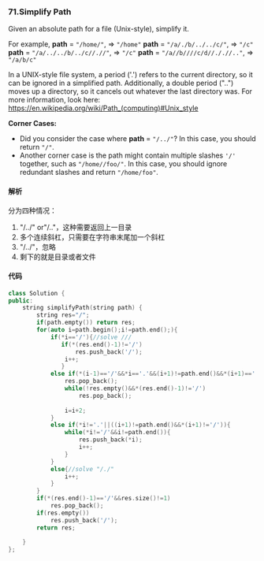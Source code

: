### 71.Simplify Path

Given an absolute path for a file (Unix-style), simplify it. 

For example,
**path** = `"/home/"`, => `"/home"`
**path** = `"/a/./b/../../c/"`, => `"/c"`
**path** = `"/a/../../b/../c//.//"`, => `"/c"`
**path** = `"/a//b////c/d//././/.."`, => `"/a/b/c"`

In a UNIX-style file system, a period ('.') refers to the current directory, so it can be ignored in a simplified path. Additionally, a double period ("..") moves up a directory, so it cancels out whatever the last directory was. For more information, look here: <https://en.wikipedia.org/wiki/Path_(computing)#Unix_style>

**Corner Cases:**

- Did you consider the case where **path** = `"/../"`?
  In this case, you should return `"/"`.
- Another corner case is the path might contain multiple slashes `'/'` together, such as `"/home//foo/"`.
  In this case, you should ignore redundant slashes and return `"/home/foo"`.

#### 解析

分为四种情况：

1. "/../" or"/.."，这种需要返回上一目录
2. 多个连续斜杠，只需要在字符串末尾加一个斜杠
3. "/../"，忽略
4. 剩下的就是目录或者文件

#### 代码

```cpp
class Solution {
public:
    string simplifyPath(string path) {
        string res="/";
        if(path.empty()) return res;
        for(auto i=path.begin();i!=path.end();){
            if(*i=='/'){//solve ///
               if(*(res.end()-1)!='/')
                   res.push_back('/');
                i++;
               }
            else if(*(i-1)=='/'&&*i=='.'&&(i+1)!=path.end()&&*(i+1)=='.'&&((i+2)==path.end()||*(i+2)=='/')){// solve "/../" or"/.."
                res.pop_back();
                while(!res.empty()&&*(res.end()-1)!='/')
                    res.pop_back();
                
                i=i+2;
            }
            else if(*i!='.'||((i+1)!=path.end()&&*(i+1)!='/')){
                while(*i!='/'&&i!=path.end()){
                    res.push_back(*i);
                    i++;
                }
            }
            else{//solve "/./"
                i++;
            }
        }
        if(*(res.end()-1)=='/'&&res.size()!=1)
            res.pop_back();
        if(res.empty())
            res.push_back('/');
        return res;
        
    }
};
```

